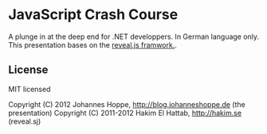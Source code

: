 # JavaScript Crash Course

A plunge in at the deep end for .NET developpers. In German language only.
This presentation bases on the [reveal.js framwork.](http://lab.hakim.se/reveal-js/).

## License

MIT licensed

Copyright (C) 2012 Johannes Hoppe, http://blog.johanneshoppe.de (the presentation)
Copyright (C) 2011-2012 Hakim El Hattab, http://hakim.se (reveal.sj)

